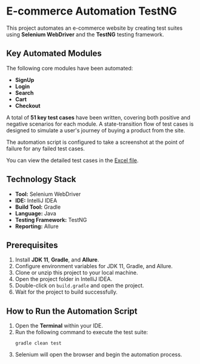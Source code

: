 # E-commerce Automation TestNG

This project automates an e-commerce website by creating test suites using **Selenium WebDriver** and the **TestNG** testing framework.

## Key Automated Modules

The following core modules have been automated:
* **SignUp**
* **Login**
* **Search**
* **Cart**
* **Checkout**

A total of **51 key test cases** have been written, covering both positive and negative scenarios for each module. A state-transition flow of test cases is designed to simulate a user's journey of buying a product from the site.

The automation script is configured to take a screenshot at the point of failure for any failed test cases.

You can view the detailed test cases in the [Excel file](https://docs.google.com/spreadsheets/d/1Bf8-4S0s5-1u2K2C2b2n5F2z1_q_h-4Q/edit?usp=sharing).

## Technology Stack

* **Tool:** Selenium WebDriver
* **IDE:** IntelliJ IDEA
* **Build Tool:** Gradle
* **Language:** Java
* **Testing Framework:** TestNG
* **Reporting:** Allure

## Prerequisites

1.  Install **JDK 11**, **Gradle**, and **Allure**.
2.  Configure environment variables for JDK 11, Gradle, and Allure.
3.  Clone or unzip this project to your local machine.
4.  Open the project folder in IntelliJ IDEA.
5.  Double-click on `build.gradle` and open the project.
6.  Wait for the project to build successfully.

## How to Run the Automation Script

1.  Open the **Terminal** within your IDE.
2.  Run the following command to execute the test suite:
    ```
    gradle clean test
    ```
3.  Selenium will open the browser and begin the automation process.
